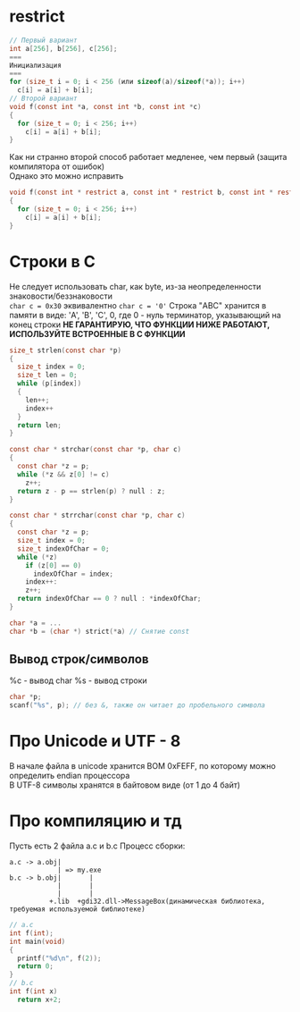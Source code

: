 # restrict

``` C
// Первый вариант
int a[256], b[256], c[256];
===
Инициализация
===
for (size_t i = 0; i < 256 (или sizeof(a)/sizeof(*a)); i++)
  c[i] = a[i] + b[i];
// Второй вариант
void f(const int *a, const int *b, const int *c)
{
  for (size_t = 0; i < 256; i++)
    c[i] = a[i] + b[i];
}
```
Как ни странно второй способ работает медленее, чем первый (защита компилятора от ошибок)\
Однако это можно исправить
``` C
void f(const int * restrict a, const int * restrict b, const int * restrict c)
{
  for (size_t = 0; i < 256; i++)
    c[i] = a[i] + b[i];
}
```

# Строки в C

Не следует использовать char, как byte, из-за неопределенности знаковости/беззнаковости\
`char c = 0x30` эквивалентно `char c = '0'`
Строка "ABC" хранится в памяти в виде: 'A', 'B', 'C', 0, где 0 - нуль терминатор, указывающий на конец строки
**НЕ ГАРАНТИРУЮ, ЧТО ФУНКЦИИ НИЖЕ РАБОТАЮТ, ИСПОЛЬЗУЙТЕ ВСТРОЕННЫЕ В С ФУНКЦИИ**
``` C
size_t strlen(const char *p)
{
  size_t index = 0;
  size_t len = 0;
  while (p[index])
  {
    len++;
    index++
  }
  return len;
}
```
``` C
const char * strchar(const char *p, char c)
{
  const char *z = p;
  while (*z && z[0] != c)
    z++;
  return z - p == strlen(p) ? null : z;
}
```
``` C
const char * strrchar(const char *p, char c)
{
  const char *z = p;
  size_t index = 0;
  size_t indexOfChar = 0;
  while (*z)
    if (z[0] == 0)
      indexOfChar = index;
    index++:
    z++;
  return indexOfChar == 0 ? null : *indexOfChar;
}
```
``` C
char *a = ...
char *b = (char *) strict(*a) // Снятие const
```

## Вывод строк/символов

%c - вывод char
%s - вывод строки
``` C
char *p;
scanf("%s", p); // без &, также он читает до пробельного символа
```

# Про Unicode и UTF - 8

В начале файла в unicode хранится BOM 0xFEFF, по которому можно определить endian процессора\
В UTF-8 символы хранятся в байтовом виде (от 1 до 4 байт)

# Про компиляцию и тд

Пусть есть 2 файла a.c и b.c
Процесс сборки:
```
a.c -> a.obj|
            | => my.exe
b.c -> b.obj|       |
            |       |
            |       |
          +.lib  +gdi32.dll->MessageBox(динамическая библиотека, требуемая используемой библиотеке)
```
``` C
// a.c
int f(int);
int main(void)
{
  printf("%d\n", f(2));
  return 0;
}
// b.c
int f(int x)
  return x+2;
```
